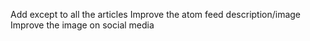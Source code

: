 Add except <!--more--> to all the articles
Improve the atom feed description/image
Improve the image on social media
